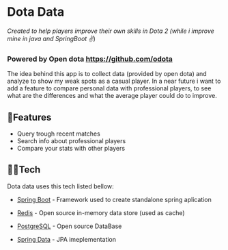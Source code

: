 # Dota Data
 _Created to help players improve their own skills in  Dota 2 (while i improve mine in java and SpringBoot ✌️_)

### Powered by Open dota https://github.com/odota
The idea behind this app is to collect data (provided by open dota) and analyze to show my weak spots as a casual player. 
In a near future i want to add a feature to compare personal data with professional players, to see what are the differences and what the average player could do to improve.

## 🌠Features

- Query trough recent matches
- Search info about professional players
- Compare your stats with other players

## 🧑‍💻Tech

Dota data uses this tech listed bellow:

- [Spring Boot] - Framework used to create standalone spring aplication
- [Redis] - Open source in-memory data store (used as cache)
- [PostgreSQL] - Open source DataBase
- [Spring Data] - JPA imeplementation




   [PostgreSQL]: <https://www.postgresql.org>
   [Spring Boot]: <https://spring.io/projects/spring-boot>
   [Spring Data]: <https://spring.io/projects/spring-data>
   [Redis]: <https://redis.io>

  
